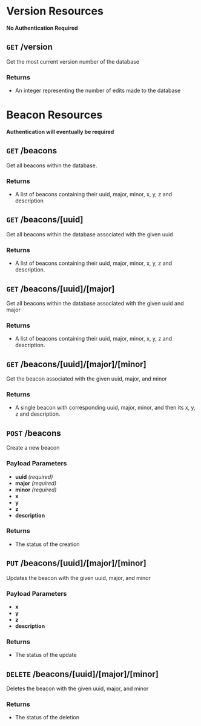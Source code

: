 # Version Resources 
**No Authentication Required**


## `GET` /version
Get the most current version number of the database

### Returns
- An integer representing the number of edits made to the database


# Beacon Resources 
**Authentication will eventually be required**


## `GET` /beacons
Get all beacons within the database. 

### Returns
- A list of beacons containing their uuid, major, minor, x, y, z and description


## `GET` /beacons/[uuid]
Get all beacons within the database associated with the given uuid 

### Returns
- A list of beacons containing their uuid, major, minor, x, y, z and description.
	

## `GET` /beacons/[uuid]/[major]
Get all beacons within the database associated with the given uuid and major

### Returns
- A list of beacons containing their uuid, major, minor, x, y, z and description.

	
## `GET` /beacons/[uuid]/[major]/[minor]
Get the beacon associated with the given uuid, major, and minor

### Returns
- A single beacon with corresponding uuid, major, minor, and then its x, y, z and description.


## `POST` /beacons
Create a new beacon

### Payload Parameters
- **uuid** _(required)_
- **major** _(required)_
- **minor** _(required)_
- **x**
- **y**
- **z**
- **description**

### Returns
- The status of the creation


## `PUT` /beacons/[uuid]/[major]/[minor]
Updates the beacon with the given uuid, major, and minor

### Payload Parameters
- **x**
- **y**
- **z**
- **description**

### Returns
- The status of the update


## `DELETE` /beacons/[uuid]/[major]/[minor]
Deletes the beacon with the given uuid, major, and minor

### Returns
- The status of the deletion
